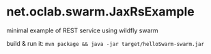 # net.oclab.swarm.JaxRsExample
minimal example of REST service using wildfly swarm

build & run it: ```mvn package && java -jar target/helloSwarm-swarm.jar```
